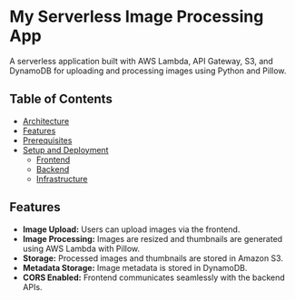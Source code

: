 # My Serverless Image Processing App

A serverless application built with AWS Lambda, API Gateway, S3, and DynamoDB for uploading and processing images using Python and Pillow.

## Table of Contents

- [Architecture](#architecture)
- [Features](#features)
- [Prerequisites](#prerequisites)
- [Setup and Deployment](#setup-and-deployment)
  - [Frontend](#frontend)
  - [Backend](#backend)
  - [Infrastructure](#infrastructure)

## Features

- **Image Upload:** Users can upload images via the frontend.
- **Image Processing:** Images are resized and thumbnails are generated using AWS Lambda with Pillow.
- **Storage:** Processed images and thumbnails are stored in Amazon S3.
- **Metadata Storage:** Image metadata is stored in DynamoDB.
- **CORS Enabled:** Frontend communicates seamlessly with the backend APIs.

